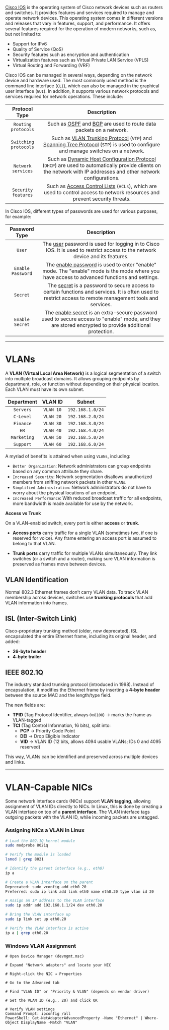 [Cisco IOS](https://www.cisco.com/c/en/us/products/ios-nx-os-software/ios-technologies/index.html) is the operating system of Cisco network devices such as routers and switches. It provides features and services required to manage and operate network devices. This operating system comes in different versions and releases that vary in features, support, and performance. It offers several features required for the operation of modern networks, such as, but not limited to:

- Support for IPv6
- Quality of Service (QoS)
- Security features such as encryption and authentication
- Virtualization features such as Virtual Private LAN Service (VPLS)
- Virtual Routing and Forwarding (VRF)

Cisco IOS can be managed in several ways, depending on the network device and hardware used. The most commonly used method is the command line interface (`CLI`), which can also be managed in the graphical user interface (`GUI`). In addition, it supports various network protocols and services required for network operations. These include:

|   **Protocol Type**   |                                                                                                                 **Description**                                                                                                                  |
| :-------------------: | :----------------------------------------------------------------------------------------------------------------------------------------------------------------------------------------------------------------------------------------------: |
|  `Routing protocols`  |                               Such as [OSPF](https://en.wikipedia.org/wiki/Open_Shortest_Path_First) and [BGP](https://en.wikipedia.org/wiki/Border_Gateway_Protocol) are used to route data packets on a network.                               |
| `Switching protocols` | Such as [VLAN Trunking Protocol](https://en.wikipedia.org/wiki/VLAN_Trunking_Protocol) (`VTP`) and [Spanning Tree Protocol](https://en.wikipedia.org/wiki/Spanning_Tree_Protocol) (`STP`) is used to configure and manage switches on a network. |
|  `Network services`   |      Such as [Dynamic Host Configuration Protocol](https://en.wikipedia.org/wiki/Dynamic_Host_Configuration_Protocol) (`DHCP`) are used to automatically provide clients on the network with IP addresses and other network configurations.      |
|  `Security features`  |                                 Such as [Access Control Lists](https://en.wikipedia.org/wiki/Access-control_list) (`ACLs`), which are used to control access to network resources and prevent security threats.                                  |

In Cisco IOS, different types of passwords are used for various purposes, for example:

| **Password Type** |                                                                                                                            **Description**                                                                                                                            |
| :---------------: | :-------------------------------------------------------------------------------------------------------------------------------------------------------------------------------------------------------------------------------------------------------------------: |
|      `User`       |               The [user](https://www.cisco.com/c/en/us/td/docs/ios-xml/ios/security/s1/sec-s1-cr-book/sec-cr-t2.html#wp2992613898) password is used for logging in to Cisco IOS. It is used to restrict access to the network device and its features.                |
| `Enable Password` |        The [enable password](https://www.cisco.com/c/en/us/td/docs/ios-xml/ios/security/d1/sec-d1-cr-book/sec-cr-e1.html#wp3884449514) is used to enter "enable" mode. The "enable" mode is the mode where you have access to advanced functions and settings.        |
|     `Secret`      | The [secret](https://www.cisco.com/c/en/us/td/docs/ios-xml/ios/security/s1/sec-s1-cr-book/sec-cr-s1.html#wp2622423174) is a password to secure access to certain functions and services. It is often used to restrict access to remote management tools and services. |
|  `Enable Secret`  |   The [enable secret](https://www.cisco.com/c/en/us/td/docs/ios-xml/ios/security/d1/sec-d1-cr-book/sec-cr-e1.html#wp3438133060) is an extra-secure password used to secure access to "enable" mode, and they are stored encrypted to provide additional protection.   |

---

# VLANs

A **VLAN (Virtual Local Area Network)** is a logical segmentation of a switch into multiple broadcast domains. It allows grouping endpoints by department, role, or function without depending on their physical location. Each VLAN must have its own subnet.

|**Department**|**VLAN ID**|**Subnet**|
|:-:|:-:|:-:|
|`Servers`|`VLAN 10`|`192.168.1.0/24`|
|`C-Level`|`VLAN 20`|`192.168.2.0/24`|
|`Finance`|`VLAN 30`|`192.168.3.0/24`|
|`HR`|`VLAN 40`|`192.168.4.0/24`|
|`Marketing`|`VLAN 50`|`192.168.5.0/24`|
|`Support`|`VLAN 60`|`192.168.6.0/24`|
A myriad of benefits is attained when using `VLANs`, including:

- `Better Organization`: Network administrators can group endpoints based on any common attribute they share.
- `Increased Security`: Network segmentation disallows unauthorized members from sniffing network packets in other `VLANs`.
- `Simplified Administration`: Network administrators do not have to worry about the physical locations of an endpoint.
- `Increased Performance`: With reduced broadcast traffic for all endpoints, more bandwidth is made available for use by the network.

**Access vs Trunk**  

On a VLAN-enabled switch, every port is either **access** or **trunk**.

- **Access ports** carry traffic for a single VLAN (sometimes two, if one is reserved for voice). Any frame entering an access port is assumed to belong to that VLAN.

- **Trunk ports** carry traffic for multiple VLANs simultaneously. They link switches (or a switch and a router), making sure VLAN information is preserved as frames move between devices.

## VLAN Identification

Normal 802.3 Ethernet frames don’t carry VLAN data. To track VLAN membership across devices, switches use **trunking protocols** that add VLAN information into frames.

## **ISL (Inter-Switch Link)**  

Cisco-proprietary trunking method (older, now deprecated). ISL encapsulated the entire Ethernet frame, including its original header, and added:

- **26-byte header**
- **4-byte trailer** 

## **IEEE 802.1Q**  

The industry standard trunking protocol (introduced in 1998). Instead of encapsulation, it modifies the Ethernet frame by inserting a **4-byte header** between the source MAC and the length/type field.

The new fields are:

- **TPID** (Tag Protocol Identifier, always `0x8100`) → marks the frame as VLAN-tagged
- **TCI** (Tag Control Information, 16 bits), split into:
  - **PCP** → Priority Code Point 
  - **DEI** → Drop Eligible Indicator
  - **VID** → VLAN ID (12 bits, allows 4094 usable VLANs; IDs 0 and 4095 reserved)

This way, VLANs can be identified and preserved across multiple devices and links.

---

# VLAN-Capable NICs

Some network interface cards (NICs) support **VLAN tagging**, allowing assignment of VLAN IDs directly to NICs. In Linux, this is done by creating a VLAN interface on top of a **parent interface**. The VLAN interface tags outgoing packets with the VLAN ID, while incoming packets are untagged.

### Assigning NICs a VLAN in Linux

```bash
# Load the 802.1Q kernel module
sudo modprobe 8021q

# Verify the module is loaded
lsmod | grep 8021

# Identify the parent interface (e.g., eth0)
ip a

# Create a VLAN interface on the parent
Deprecated: sudo vconfig add eth0 20
Preferred: sudo ip link add link eth0 name eth0.20 type vlan id 20

# Assign an IP address to the VLAN interface
sudo ip addr add 192.168.1.1/24 dev eth0.20

# Bring the VLAN interface up
sudo ip link set up eth0.20

# Verify the VLAN interface is active
ip a | grep eth0.20
```

### Windows VLAN Assignment

```pgsql
# Open Device Manager (devmgmt.msc)

# Expand "Network adapters" and locate your NIC

# Right-click the NIC → Properties

# Go to the Advanced tab

# Find "VLAN ID" or "Priority & VLAN" (depends on vendor driver)

# Set the VLAN ID (e.g., 20) and click OK

# Verify VLAN settings
Command Prompt: ipconfig /all
PowerShell: Get-NetAdapterAdvancedProperty -Name "Ethernet" | Where-Object DisplayName -Match "VLAN"
```
